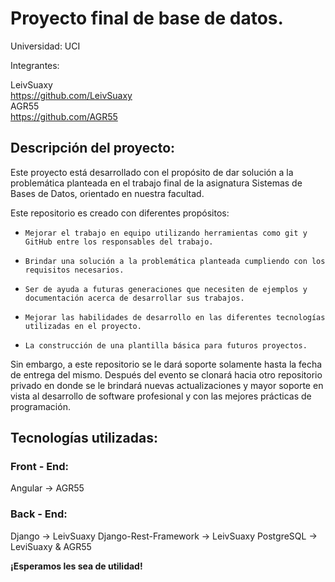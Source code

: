 # Proyecto final de base de datos.

Universidad: UCI

Integrantes:

LeivSuaxy<br/>
https://github.com/LeivSuaxy <br/>
AGR55<br/>
https://github.com/AGR55

## Descripción del proyecto:
Este proyecto está desarrollado con el propósito de dar solución a la problemática planteada en el trabajo final de la
asignatura Sistemas de Bases de Datos, orientado en nuestra facultad.

Este repositorio es creado con diferentes propósitos:
*     Mejorar el trabajo en equipo utilizando herramientas como git y GitHub entre los responsables del trabajo.
*     Brindar una solución a la problemática planteada cumpliendo con los requisitos necesarios.
*     Ser de ayuda a futuras generaciones que necesiten de ejemplos y documentación acerca de desarrollar sus trabajos.
*     Mejorar las habilidades de desarrollo en las diferentes tecnologías utilizadas en el proyecto.
*     La construcción de una plantilla básica para futuros proyectos.

Sin embargo, a este repositorio se le dará soporte solamente hasta la fecha de entrega del mismo. Después del evento se 
clonará hacia otro repositorio privado en donde se le brindará nuevas actualizaciones y mayor soporte en vista al desarrollo
de software profesional y con las mejores prácticas de programación.

## Tecnologías utilizadas:
### Front - End:
Angular -> AGR55

### Back - End:
Django -> LeivSuaxy
Django-Rest-Framework -> LeivSuaxy
PostgreSQL -> LeviSuaxy & AGR55

**¡Esperamos les sea de utilidad!**
